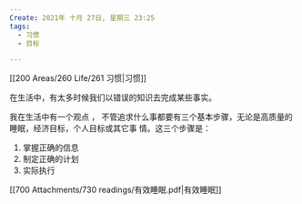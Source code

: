 ```yaml
---
Create: 2021年 十月 27日, 星期三 23:25
tags: 
  - 习惯
  - 目标

---
```

[[200 Areas/260 Life/261 习惯|习惯]]


在生活中，有太多时候我们以错误的知识去完成某些事实。

我在生活中有一个观点 ， 不管追求什么事都要有三个基本步骤，无论是高质量的睡眠，经济目标，个人目标或其它事 情。这三个步骤是：
1. 掌握正确的信息
2. 制定正确的计划
3. 实际执行


[[700 Attachments/730 readings/有效睡眠.pdf|有效睡眠]]
